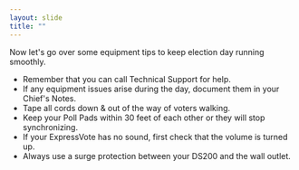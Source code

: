 ```yaml
---
layout: slide
title: ""
---
```


Now let's go over some equipment tips to keep election day running smoothly.

-   Remember that you can call Technical Support for help.
-   If any equipment issues arise during the day, document them in your Chief's Notes.
-   Tape all cords down & out of the way of voters walking.
-   Keep your Poll Pads within 30 feet of each other or they will stop synchronizing.
-   If your ExpressVote has no sound, first check that the volume is turned up.
-   Always use a surge protection between your DS200 and the wall outlet.